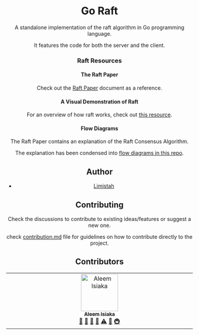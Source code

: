 
<center><h1>Go Raft</h1><center>

A standalone implementation of the raft algorithm in Go programming language.

It features the code for both the server and the client.

### Raft Resources

#### The Raft Paper
Check out the [Raft Paper](https://raft.github.io/raft.pdf) document as a reference.

#### A Visual Demonstration of Raft
For an overview of how raft works, check out [this resource](https://thesecretlivesofdata.com/raft/).

#### Flow Diagrams
The Raft Paper contains an explanation of the Raft Consensus Algorithm.

The explanation has been condensed into [flow diagrams in this repo](/docs/diagrams/README.MD).

## Author

- [Limistah](https:limistah.dev)

## Contributing
Check the discussions to contribute to existing ideas/features or suggest a new one.

check [contribution.md](./CONTRIBUTION.MD) file for guidelines on how to contribute directly to the project.

## Contributors

<!-- ALL-CONTRIBUTORS-LIST:START - Do not remove or modify this section -->
<!-- prettier-ignore-start -->
<!-- markdownlint-disable -->
<table>
  <tbody>
    <tr>
      <td align="center" valign="top" width="14.28%"><a href="https://limistah.dev"><img src="https://avatars.githubusercontent.com/u/30846935?v=4?s=100" width="100px;" alt="Aleem Isiaka"/><br /><sub><b>Aleem Isiaka</b></sub></a><br /><a href="#maintenance-limistah" title="Maintenance">🚧</a> <a href="https://github.com/objectspread/go-raft/commits?author=limistah" title="Documentation">📖</a> <a href="https://github.com/objectspread/go-raft/pulls?q=is%3Apr+reviewed-by%3Alimistah" title="Reviewed Pull Requests">👀</a> <a href="#tool-limistah" title="Tools">🔧</a> <a href="https://github.com/objectspread/go-raft/commits?author=limistah" title="Tests">⚠️</a> <a href="#ideas-limistah" title="Ideas, Planning, & Feedback">🤔</a> <a href="#infra-limistah" title="Infrastructure (Hosting, Build-Tools, etc)">🚇</a></td>
    </tr>
  </tbody>
</table>

<!-- markdownlint-restore -->
<!-- prettier-ignore-end -->

<!-- ALL-CONTRIBUTORS-LIST:END -->
